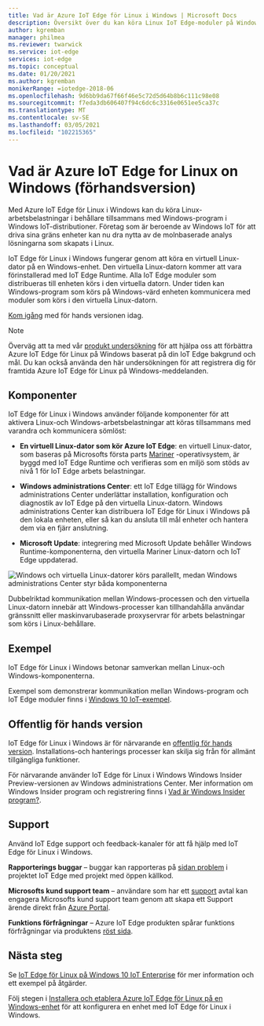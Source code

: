 ```yaml
---
title: Vad är Azure IoT Edge för Linux i Windows | Microsoft Docs
description: Översikt över du kan köra Linux IoT Edge-moduler på Windows 10-enheter
author: kgremban
manager: philmea
ms.reviewer: twarwick
ms.service: iot-edge
services: iot-edge
ms.topic: conceptual
ms.date: 01/20/2021
ms.author: kgremban
monikerRange: =iotedge-2018-06
ms.openlocfilehash: 9d6bb9da67f66f46e5c72d5d64b8b6c111c98e08
ms.sourcegitcommit: f7eda3db606407f94c6dc6c3316e0651ee5ca37c
ms.translationtype: MT
ms.contentlocale: sv-SE
ms.lasthandoff: 03/05/2021
ms.locfileid: "102215365"
---
```

# <a name="what-is-azure-iot-edge-for-linux-on-windows-preview"></a>Vad är Azure IoT Edge for Linux on Windows (förhandsversion)

Med Azure IoT Edge för Linux i Windows kan du köra Linux-arbetsbelastningar i behållare tillsammans med Windows-program i Windows IoT-distributioner. Företag som är beroende av Windows IoT för att driva sina gräns enheter kan nu dra nytta av de molnbaserade analys lösningarna som skapats i Linux.

IoT Edge för Linux i Windows fungerar genom att köra en virtuell Linux-dator på en Windows-enhet. Den virtuella Linux-datorn kommer att vara förinstallerad med IoT Edge Runtime. Alla IoT Edge moduler som distribueras till enheten körs i den virtuella datorn. Under tiden kan Windows-program som körs på Windows-värd enheten kommunicera med moduler som körs i den virtuella Linux-datorn.

[Kom igång](how-to-install-iot-edge-on-windows.md) med för hands versionen idag.

>[!NOTE]
>Överväg att ta med vår [produkt undersökning](https://aka.ms/AzEFLOW-Registration) för att hjälpa oss att förbättra Azure IoT Edge för Linux på Windows baserat på din IoT Edge bakgrund och mål. Du kan också använda den här undersökningen för att registrera dig för framtida Azure IoT Edge för Linux på Windows-meddelanden.

## <a name="components"></a>Komponenter

IoT Edge för Linux i Windows använder följande komponenter för att aktivera Linux-och Windows-arbetsbelastningar att köras tillsammans med varandra och kommunicera sömlöst:

* **En virtuell Linux-dator som kör Azure IoT Edge**: en virtuell Linux-dator, som baseras på Microsofts första parts [Mariner](https://github.com/microsoft/CBL-Mariner) -operativsystem, är byggd med IoT Edge Runtime och verifieras som en miljö som stöds av nivå 1 för IoT Edge arbets belastningar.

* **Windows administrations Center**: ett IoT Edge tillägg för Windows administrations Center underlättar installation, konfiguration och diagnostik av IoT Edge på den virtuella Linux-datorn. Windows administrations Center kan distribuera IoT Edge för Linux i Windows på den lokala enheten, eller så kan du ansluta till mål enheter och hantera dem via en fjärr anslutning.

* **Microsoft Update**: integrering med Microsoft Update behåller Windows Runtime-komponenterna, den virtuella Mariner Linux-datorn och IoT Edge uppdaterad.

![Windows och virtuella Linux-datorer körs parallellt, medan Windows administrations Center styr båda komponenterna](./media/iot-edge-for-linux-on-windows/architecture-and-communication.png)

Dubbelriktad kommunikation mellan Windows-processen och den virtuella Linux-datorn innebär att Windows-processer kan tillhandahålla användar gränssnitt eller maskinvarubaserade proxyservrar för arbets belastningar som körs i Linux-behållare.

## <a name="samples"></a>Exempel

IoT Edge för Linux i Windows betonar samverkan mellan Linux-och Windows-komponenterna.

Exempel som demonstrerar kommunikation mellan Windows-program och IoT Edge moduler finns i [Windows 10 IoT-exempel](https://github.com/microsoft/Windows-IoT-Samples).

## <a name="public-preview"></a>Offentlig för hands version

IoT Edge för Linux i Windows är för närvarande en [offentlig för hands version](https://azure.microsoft.com/support/legal/preview-supplemental-terms/). Installations-och hanterings processer kan skilja sig från för allmänt tillgängliga funktioner.

För närvarande använder IoT Edge för Linux i Windows Windows Insider Preview-versionen av Windows administrations Center. Mer information om Windows Insider program och registrering finns i [Vad är Windows Insider program?](https://insider.windows.com/about-windows-insider-program).

## <a name="support"></a>Support

Använd IoT Edge support och feedback-kanaler för att få hjälp med IoT Edge för Linux i Windows.

**Rapporterings buggar** – buggar kan rapporteras på [sidan problem](https://github.com/azure/iotedge/issues) i projektet IoT Edge med projekt med öppen källkod. 

**Microsofts kund support team** – användare som har ett [support](https://azure.microsoft.com/support/plans/) avtal kan engagera Microsofts kund support team genom att skapa ett Support ärende direkt från [Azure Portal](https://ms.portal.azure.com/signin/index/?feature.settingsportalinstance=mpac).

**Funktions förfrågningar** – Azure IoT Edge produkten spårar funktions förfrågningar via produktens [röst sida](https://feedback.azure.com/forums/907045-azure-iot-edge).

## <a name="next-steps"></a>Nästa steg

Se [IoT Edge för Linux på Windows 10 IoT Enterprise](https://aka.ms/EFLOWPPC9) för mer information och ett exempel på åtgärder.

Följ stegen i [Installera och etablera Azure IoT Edge för Linux på en Windows-enhet](how-to-install-iot-edge-on-windows.md) för att konfigurera en enhet med IoT Edge för Linux i Windows.
